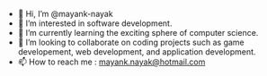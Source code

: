 - 👋 Hi, I’m @mayank-nayak
- 👀 I’m interested in software development.
- 🌱 I’m currently learning the exciting sphere of computer science.
- 💞️ I’m looking to collaborate on coding projects such as game developement, web development, and application development.
- 📫 How to reach me : mayank.nayak@hotmail.com

<!---
mayank-nayak/mayank-nayak is a ✨ special ✨ repository because its `README.md` (this file) appears on your GitHub profile.
You can click the Preview link to take a look at your changes.
--->
